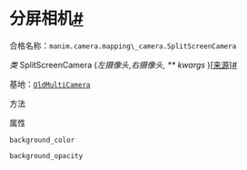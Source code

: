 # 分屏相机[#](#splitscreencamera "此标题的固定链接")

合格名称：`manim.camera.mapping\_camera.SplitScreenCamera`

_类_ SplitScreenCamera (_左摄像头_,_右摄像头_, _\*\* kwargs_ )[\[来源\]](../_modules/manim/camera/mapping_camera.html#SplitScreenCamera)[#](#manim.camera.mapping_camera.SplitScreenCamera "此定义的固定链接")

基地：[`OldMultiCamera`](manim.camera.mapping_camera.OldMultiCamera.html#manim.camera.mapping_camera.OldMultiCamera "manim.camera.mapping_camera.OldMultiCamera")

方法

属性

`background_color`

`background_opacity`
